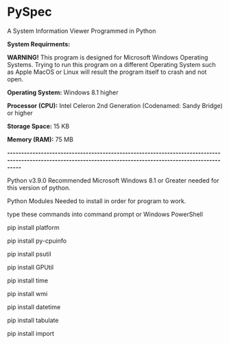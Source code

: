 # PySpec
A System Information Viewer Programmed in Python

**System Requirments:**

**WARNING!** This program is designed for Microsoft Windows Operating Systems. Trying to run this program on a different Operating System such as Apple MacOS or Linux will result the program itself to crash and not open. 

**Operating System:** Windows 8.1 higher

**Processor (CPU):** Intel Celeron 2nd Generation (Codenamed: Sandy Bridge) or higher

**Storage Space:** 15 KB

**Memory (RAM):** 75 MB

**-------------------------------------------------------------------------------------------------------------------------------------------------------------**



Python v3.9.0 Recommended Microsoft Windows 8.1 or Greater needed for this version of python.

Python Modules Needed to install in order for program to work.

type these commands into command prompt or Windows PowerShell

pip install platform

pip install py-cpuinfo

pip install psutil

pip install GPUtil

pip install time

pip install wmi

pip install datetime

pip install tabulate

pip install import
